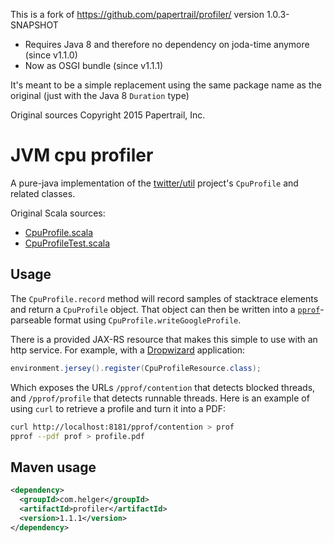 This is a fork of https://github.com/papertrail/profiler/ version 1.0.3-SNAPSHOT

* Requires Java 8 and therefore no dependency on joda-time anymore (since v1.1.0)
* Now as OSGI bundle (since v1.1.1)

It's meant to be a simple replacement using the same package name as the original (just with the Java 8 `Duration` type)

Original sources Copyright 2015 Papertrail, Inc.

# JVM cpu profiler

A pure-java implementation of the [twitter/util](https://github.com/twitter/util) project's `CpuProfile` and related
classes. 

Original Scala sources:

  * [CpuProfile.scala](https://github.com/twitter/util/blob/develop/util-jvm/src/main/scala/com/twitter/jvm/CpuProfile.scala)
  * [CpuProfileTest.scala](https://github.com/twitter/util/blob/develop/util-jvm/src/test/scala/com/twitter/jvm/CpuProfileTest.scala)

## Usage

The `CpuProfile.record` method will record samples of stacktrace elements and return a `CpuProfile` object. That object
can then be written into a [`pprof`](https://github.com/gperftools/gperftools)-parseable format using
`CpuProfile.writeGoogleProfile`.

There is a provided JAX-RS resource that makes this simple to use with an http service. For example, with a
[Dropwizard](http://dropwizard.io/) application:

```java 
environment.jersey().register(CpuProfileResource.class);
```

Which exposes the URLs `/pprof/contention` that detects blocked threads, and `/pprof/profile` that detects runnable
threads. Here is an example of using `curl` to retrieve a profile and turn it into a PDF:

```bash
curl http://localhost:8181/pprof/contention > prof
pprof --pdf prof > profile.pdf
```

## Maven usage

```xml
<dependency>
  <groupId>com.helger</groupId>
  <artifactId>profiler</artifactId>
  <version>1.1.1</version>
</dependency>
```
